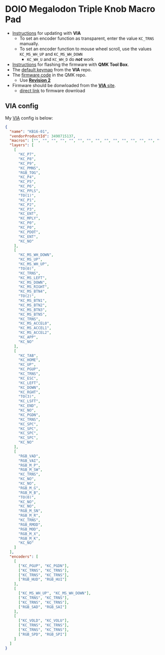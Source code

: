 # DOIO Megalodon Triple Knob Macro Pad

- [Instructions](https://wiki.keebmonkey.com/en/products/mmp) for updating with **VIA**
  - To set an encoder function as transparent, enter the value `KC_TRNS` manually.
  - To set an encoder function to mouse wheel scroll, use the values `KC_MS_WH_UP` and `KC_MS_WH_DOWN`
    - `KC_WH_U` and `KC_WH_D` do ***not*** work
- [Instructions](https://wiki.keebmonkey.com/en/guides/kb16update) for flashing the firmware with **QMK Tool Box**.
- The [default keymap](https://github.com/the-via/keyboards/tree/master/src/doio/kb16) from the **VIA** repo.
- The [firmware code](https://github.com/qmk/qmk_firmware/tree/master/keyboards/doio/kb16) in the QMK repo.
  - Use [**Revision 2**](https://github.com/qmk/qmk_firmware/tree/master/keyboards/doio/kb16/rev2)
- Firmware should be donwloaded from the [**VIA** site](https://www.caniusevia.com/docs/download_firmware).
  - [direct link](https://raw.githubusercontent.com/the-via/firmware/master/doio_kb16_rev2_via.bin) to firmware download

## VIA config

My [VIA](https://www.caniusevia.com/) config is below:

```json
{
  "name": "KB16-01",
  "vendorProductId": 3490715137,
  "macros": ["", "", "", "", "", "", "", "", "", "", "", "", "", "", "", ""],
  "layers": [
    [
      "KC_P7",
      "KC_P8",
      "KC_P9",
      "KC_PMNS",
      "RGB_TOG",
      "KC_P4",
      "KC_P5",
      "KC_P6",
      "KC_PPLS",
      "TO(1)",
      "KC_P1",
      "KC_P2",
      "KC_P3",
      "KC_ENT",
      "KC_MPLY",
      "KC_P0",
      "KC_P0",
      "KC_PDOT",
      "KC_ENT",
      "KC_NO"
    ],
    [
      "KC_MS_WH_DOWN",
      "KC_MS_UP",
      "KC_MS_WH_UP",
      "TO(0)",
      "KC_TRNS",
      "KC_MS_LEFT",
      "KC_MS_DOWN",
      "KC_MS_RIGHT",
      "KC_MS_BTN4",
      "TO(2)",
      "KC_MS_BTN1",
      "KC_MS_BTN2",
      "KC_MS_BTN3",
      "KC_MS_BTN5",
      "KC_TRNS",
      "KC_MS_ACCEL0",
      "KC_MS_ACCEL1",
      "KC_MS_ACCEL2",
      "KC_APP",
      "KC_NO"
    ],
    [
      "KC_TAB",
      "KC_HOME",
      "KC_UP",
      "KC_PGUP",
      "KC_TRNS",
      "KC_ESC",
      "KC_LEFT",
      "KC_DOWN",
      "KC_RGHT",
      "TO(3)",
      "KC_LSFT",
      "KC_END",
      "KC_NO",
      "KC_PGDN",
      "KC_TRNS",
      "KC_SPC",
      "KC_SPC",
      "KC_SPC",
      "KC_SPC",
      "KC_NO"
    ],
    [
      "RGB_VAD",
      "RGB_VAI",
      "RGB_M_P",
      "RGB_M_SW",
      "KC_TRNS",
      "KC_NO",
      "KC_NO",
      "RGB_M_G",
      "RGB_M_B",
      "TO(0)",
      "KC_NO",
      "KC_NO",
      "RGB_M_SN",
      "RGB_M_R",
      "KC_TRNS",
      "RGB_RMOD",
      "RGB_MOD",
      "RGB_M_X",
      "RGB_M_K",
      "KC_NO"
    ]
  ],
  "encoders": [
    [
      ["KC_PGUP", "KC_PGDN"],
      ["KC_TRNS", "KC_TRNS"],
      ["KC_TRNS", "KC_TRNS"],
      ["RGB_HUD", "RGB_HUI"]
    ],
    [
      ["KC_MS_WH_UP", "KC_MS_WH_DOWN"],
      ["KC_TRNS", "KC_TRNS"],
      ["KC_TRNS", "KC_TRNS"],
      ["RGB_SAD", "RGB_SAI"]
    ],
    [
      ["KC_VOLD", "KC_VOLU"],
      ["KC_TRNS", "KC_TRNS"],
      ["KC_TRNS", "KC_TRNS"],
      ["RGB_SPD", "RGB_SPI"]
    ]
  ]
}
```
